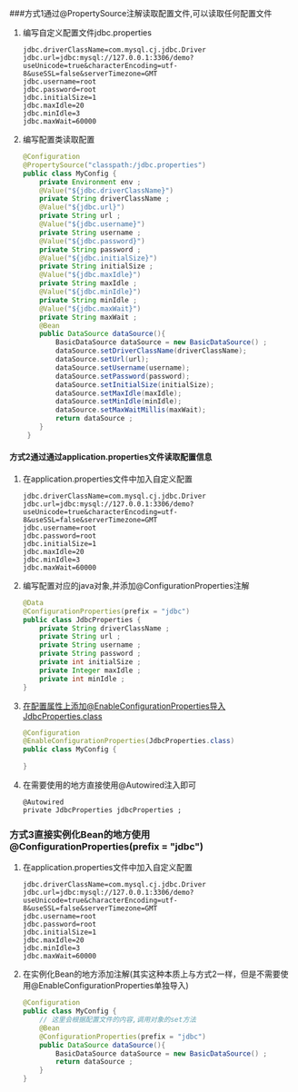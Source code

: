 ###方式1通过@PropertySource注解读取配置文件,可以读取任何配置文件
1. 编写自定义配置文件jdbc.properties
    ```properties
    jdbc.driverClassName=com.mysql.cj.jdbc.Driver
    jdbc.url=jdbc:mysql://127.0.0.1:3306/demo?useUnicode=true&characterEncoding=utf-8&useSSL=false&serverTimezone=GMT
    jdbc.username=root
    jdbc.password=root
    jdbc.initialSize=1
    jdbc.maxIdle=20
    jdbc.minIdle=3
    jdbc.maxWait=60000
    ```
2. 编写配置类读取配置
    ```java
    @Configuration
    @PropertySource("classpath:/jdbc.properties")
    public class MyConfig {
        private Environment env ;
        @Value("${jdbc.driverClassName}")
        private String driverClassName ;
        @Value("${jdbc.url}")
        private String url ;
        @Value("${jdbc.username}")
        private String username ;
        @Value("${jdbc.password}")
        private String password ;
        @Value("${jdbc.initialSize}")
        private String initialSize ;
        @Value("${jdbc.maxIdle}")
        private String maxIdle ;
        @Value("${jdbc.minIdle}")
        private String minIdle ;
        @Value("${jdbc.maxWait}")
        private String maxWait ;
        @Bean
        public DataSource dataSource(){
            BasicDataSource dataSource = new BasicDataSource() ;
            dataSource.setDriverClassName(driverClassName);
            dataSource.setUrl(url);
            dataSource.setUsername(username);
            dataSource.setPassword(password);
            dataSource.setInitialSize(initialSize);
            dataSource.setMaxIdle(maxIdle);
            dataSource.setMinIdle(minIdle);
            dataSource.setMaxWaitMillis(maxWait);
            return dataSource ;
        }
     }
    ```
#### 方式2通过通过application.properties文件读取配置信息
1. 在application.properties文件中加入自定义配置
    ```properties
    jdbc.driverClassName=com.mysql.cj.jdbc.Driver
    jdbc.url=jdbc:mysql://127.0.0.1:3306/demo?useUnicode=true&characterEncoding=utf-8&useSSL=false&serverTimezone=GMT
    jdbc.username=root
    jdbc.password=root
    jdbc.initialSize=1
    jdbc.maxIdle=20
    jdbc.minIdle=3
    jdbc.maxWait=60000
    ```
2. 编写配置对应的java对象,并添加@ConfigurationProperties注解
    ```java
    @Data
    @ConfigurationProperties(prefix = "jdbc")
    public class JdbcProperties {
        private String driverClassName ;
        private String url ;
        private String username ;
        private String password ;
        private int initialSize ;
        private Integer maxIdle ;
        private int minIdle ;
    }
    ```
3. 在配置属性上添加@EnableConfigurationProperties导入JdbcProperties.class
    ```java
    @Configuration
    @EnableConfigurationProperties(JdbcProperties.class)
    public class MyConfig {
        
    }
    ```
4. 在需要使用的地方直接使用@Autowired注入即可
    ```text
    @Autowired
    private JdbcProperties jdbcProperties ;
    ```
### 方式3直接实例化Bean的地方使用@ConfigurationProperties(prefix = "jdbc")
1. 在application.properties文件中加入自定义配置
    ```properties
    jdbc.driverClassName=com.mysql.cj.jdbc.Driver
    jdbc.url=jdbc:mysql://127.0.0.1:3306/demo?useUnicode=true&characterEncoding=utf-8&useSSL=false&serverTimezone=GMT
    jdbc.username=root
    jdbc.password=root
    jdbc.initialSize=1
    jdbc.maxIdle=20
    jdbc.minIdle=3
    jdbc.maxWait=60000
    ```
2. 在实例化Bean的地方添加注解(其实这种本质上与方式2一样，但是不需要使用@EnableConfigurationProperties单独导入)
    ```java
    @Configuration
    public class MyConfig {
        // 这里会根据配置文件的内容,调用对象的set方法
        @Bean
        @ConfigurationProperties(prefix = "jdbc")
        public DataSource dataSource(){
            BasicDataSource dataSource = new BasicDataSource() ;
            return dataSource ;
        }
    }
    ```




